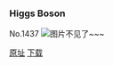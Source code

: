 ### Higgs Boson
No.1437
![图片不见了~~~](https://imgs.xkcd.com/comics/higgs_boson.png)

[原址](https://xkcd.com//1437) [下载](https://imgs.xkcd.com/comics/higgs_boson.png)

